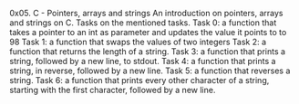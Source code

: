  0x05. C - Pointers, arrays and strings
An introduction on pointers, arrays and strings on C. Tasks on the mentioned tasks.
Task 0: a function that takes a pointer to an int as parameter and updates the value it points to to 98
Task 1: a function that swaps the values of two integers
Task 2: a function that returns the length of a string.
Task 3: a function that prints a string, followed by a new line, to stdout.
Task 4: a function that prints a string, in reverse, followed by a new line.
Task 5: a function that reverses a string.
Task 6: a function that prints every other character of a string, starting with the first character, followed by a new line.
